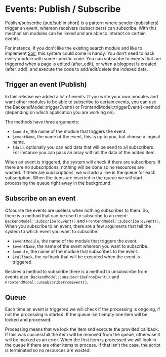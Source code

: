 # Events: Publish / Subscribe

Publish/subscribe (pub/sub in short) is a pattern where sender (publishers) trigger an event, whereon receivers (subscribers) can subscribe. With this mechanism modules can be linked and are able to interact on certain events.

For instance, if you don't like the existing search module and like to implement [Solr](http://lucene.apache.org/solr/), this system could come in handy. You don't need to hack every module with some specific code. You can subscribe to events that are triggered when a page is edited (after_edit), or when a blogpost is created (after_add), and execute the code to add/edit/delete the indexed data.

## Trigger an event (Publish)

In this release we added a lot of events. If you write your own modules and want other modules to be able to subscribe to certain events, you can use the BackendModel::triggerEvent() or FrontendModel::triggerEvent()-method (depending on which application you are working on).

The methods have three arguments:

* `$module`, the name of the module that triggers the event.
* `$eventName`, the name of the event, this is up to you, but choose a logical name.
* `$data`, optionally you can add data that will be send to all subscribers. For instance you can pass an array with all the data of the added item.

When an event is triggered, the system will check if there are subscribers. If there are no subscriptions, nothing will be done so no resources are wasted. If there are subscriptions, we will add a line in the queue for each subscription. When the items are inserted in the queue we will start processing the queue right away in the background.

## Subscribe on an event

Ofcourse the events are useless when nothing subscribes to them. So, there is a method that can be used to subscribe to an event: `BackendModel::subscribeToEvent()` and `FrontendModel::subscribeToEvent()`.
When you subscribe to an event, there are a few arguments that tell the system to which event you want to subscribe:

* `$eventModule`, the name of the module that triggers the event.
* `$eventName`, the name of the event whereon you want to subscribe.
* `$module`, the name of the module that subscribes to the event.
* `$callback`, the callback that will be executed when the event is triggered.

Besides a method to subscribe there is a method to unsubscribe from events also: `BackendModel::unsubscribeFromEvent()` and `FrontendModel::unsubscribeFromEvent()`.

## Queue

Each time an event is triggered we will check if the processing is ongoing, if not the processing is started. If the queue isn't empty one item will be locked and processed.

Processing means that we lock the item and execute the provided callback. If this was successfull the item will be removed from the queue, otherwise it will be marked as an error. When the first item is processed we will look in the queue if there are other items to process. If that isn't the case, the script is terminated so no resources are wasted.
